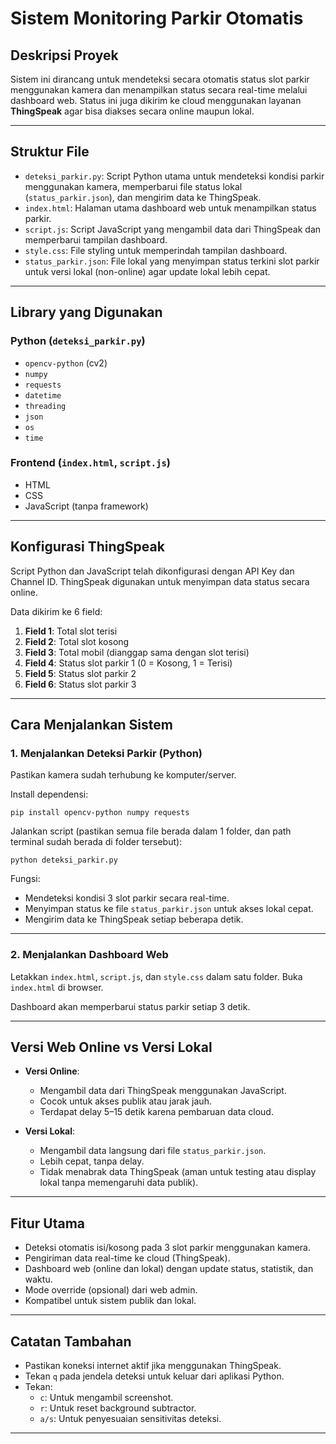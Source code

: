 # Sistem Monitoring Parkir Otomatis

## Deskripsi Proyek

Sistem ini dirancang untuk mendeteksi secara otomatis status slot parkir menggunakan kamera dan menampilkan status secara real-time melalui dashboard web. Status ini juga dikirim ke cloud menggunakan layanan **ThingSpeak** agar bisa diakses secara online maupun lokal.

---

## Struktur File

- `deteksi_parkir.py`: Script Python utama untuk mendeteksi kondisi parkir menggunakan kamera, memperbarui file status lokal (`status_parkir.json`), dan mengirim data ke ThingSpeak.
- `index.html`: Halaman utama dashboard web untuk menampilkan status parkir.
- `script.js`: Script JavaScript yang mengambil data dari ThingSpeak dan memperbarui tampilan dashboard.
- `style.css`: File styling untuk memperindah tampilan dashboard.
- `status_parkir.json`: File lokal yang menyimpan status terkini slot parkir untuk versi lokal (non-online) agar update lokal lebih cepat.

---

## Library yang Digunakan

### Python (`deteksi_parkir.py`)
- `opencv-python` (cv2)
- `numpy`
- `requests`
- `datetime`
- `threading`
- `json`
- `os`
- `time`

### Frontend (`index.html`, `script.js`)
- HTML
- CSS
- JavaScript (tanpa framework)

---

## Konfigurasi ThingSpeak

Script Python dan JavaScript telah dikonfigurasi dengan API Key dan Channel ID. ThingSpeak digunakan untuk menyimpan data status secara online.

Data dikirim ke 6 field:
1. **Field 1**: Total slot terisi
2. **Field 2**: Total slot kosong
3. **Field 3**: Total mobil (dianggap sama dengan slot terisi)
4. **Field 4**: Status slot parkir 1 (0 = Kosong, 1 = Terisi)
5. **Field 5**: Status slot parkir 2
6. **Field 6**: Status slot parkir 3

---

## Cara Menjalankan Sistem

### 1. Menjalankan Deteksi Parkir (Python)
Pastikan kamera sudah terhubung ke komputer/server.

Install dependensi:
```
pip install opencv-python numpy requests
```

Jalankan script (pastikan semua file berada dalam 1 folder, dan path terminal sudah berada di folder tersebut):
```
python deteksi_parkir.py
```

Fungsi:
- Mendeteksi kondisi 3 slot parkir secara real-time.
- Menyimpan status ke file `status_parkir.json` untuk akses lokal cepat.
- Mengirim data ke ThingSpeak setiap beberapa detik.

---

### 2. Menjalankan Dashboard Web

Letakkan `index.html`, `script.js`, dan `style.css` dalam satu folder. Buka `index.html` di browser.

Dashboard akan memperbarui status parkir setiap 3 detik.

---

## Versi Web Online vs Versi Lokal

- **Versi Online**: 
  - Mengambil data dari ThingSpeak menggunakan JavaScript.
  - Cocok untuk akses publik atau jarak jauh.
  - Terdapat delay 5–15 detik karena pembaruan data cloud.

- **Versi Lokal**: 
  - Mengambil data langsung dari file `status_parkir.json`.
  - Lebih cepat, tanpa delay.
  - Tidak menabrak data ThingSpeak (aman untuk testing atau display lokal tanpa memengaruhi data publik).

---

## Fitur Utama

- Deteksi otomatis isi/kosong pada 3 slot parkir menggunakan kamera.
- Pengiriman data real-time ke cloud (ThingSpeak).
- Dashboard web (online dan lokal) dengan update status, statistik, dan waktu.
- Mode override (opsional) dari web admin.
- Kompatibel untuk sistem publik dan lokal.

---

## Catatan Tambahan

- Pastikan koneksi internet aktif jika menggunakan ThingSpeak.
- Tekan `q` pada jendela deteksi untuk keluar dari aplikasi Python.
- Tekan:
  - `c`: Untuk mengambil screenshot.
  - `r`: Untuk reset background subtractor.
  - `a/s`: Untuk penyesuaian sensitivitas deteksi.

---
